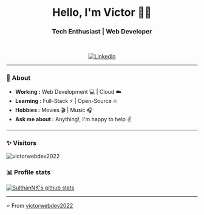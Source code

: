 <h1 align="center"> Hello, I'm Victor 👨‍💻 </h1>

<h3 align="center">  Tech Enthusiast | Web Developer </h3> <br>

<p align="center"> 
<a href="https://www.linkedin.com/in/victor-guerra-a78b18212/"><img alt="LinkedIn" src="https://img.shields.io/badge/-Victor_Guerra-blue?style=flat-square&logo=Linkedin&logoColor=white&link=https://www.linkedin.com/in/sulthannk/"></a>
</p>

---------------------------------------------------------------------------------------------------------------------------------------------------------------------------------
### 🤔 About
-  **Working :**  Web Development :computer: | Cloud :cloud: 
-  **Learning :** Full-Stack :zap: | Open-Source :fire:	
-  **Hobbies :** Movies :clapper: | Music :headphones:
-  **Ask me about :** Anything!, I'm happy to help :v:

---------------------------------------------------------------------------------------------------------------------------------------------------------------------------------
### ✨ Visitors 

<p align="left"> <img src="https://komarev.com/ghpvc/?username=victorwebdev2022" alt="victorwebdev2022" /> </p>

### 📊 Profile stats

[![SulthanNK's github stats](https://github-readme-stats.vercel.app/api?username=victorwebdev2022&show_icons=true&title_color=fff&icon_color=79ff97&text_color=9f9f9f&bg_color=151515)](https://github.com/victorwebdev2022/github-readme-stats)

-------------------------------------------------------------------------------------------------------------------------------------------------------------------------------

⭐️ From [victorwebdev2022](http://www.github.com/victorwebdev2022)
